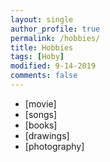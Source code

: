 ```yaml
---
layout: single
author_profile: true
permalink: /hobbies/
title: Hobbies
tags: [Hoby]
modified: 9-14-2019
comments: false
---
```



* [movie]
* [songs]
* [books]
* [drawings]
* [photography]


